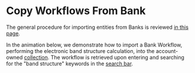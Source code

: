 # Copy Workflows From Bank

The general procedure for importing entities from Banks is reviewed  [in this page](../../entities-general/actions/copy-bank.md).

In the animation below, we demonstrate how to import a Bank Workflow, performing the electronic band structure calculation, into the account-owned [collection](../../accounts/collections.md). The workflow is retrieved upon entering and searching for the "band structure" keywords in the [search bar](../../entities-general/actions/search.md).

<img data-gifffer="/images/workflows/run-first-simulation-import-workflow.gif" />
